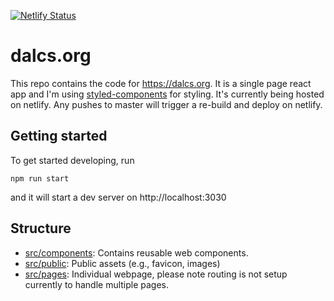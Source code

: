[![Netlify Status](https://api.netlify.com/api/v1/badges/f055d958-e05f-43f7-8631-8f709c95c0d8/deploy-status)](https://app.netlify.com/sites/dalcs/deploys)
# dalcs.org
This repo contains the code for https://dalcs.org. It is a single page react app and I'm using [styled-components](https://www.styled-components.com/) for styling. It's currently being hosted on netlify. Any pushes to master will trigger a re-build and deploy on netlify.

## Getting started
To get started developing, run
```shell
npm run start
```
and it will start a dev server on http://localhost:3030

## Structure
- [src/components](src/components): Contains reusable web components.
- [src/public](src/public): Public assets (e.g., favicon, images)
- [src/pages](src/pages): Individual webpage, please note routing is not setup currently to handle multiple pages.